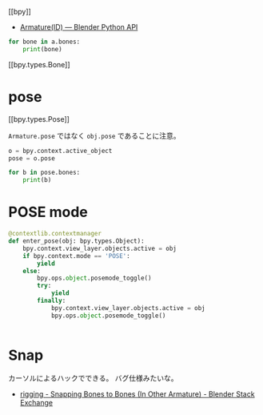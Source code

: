 [[bpy]]

- [Armature(ID) — Blender Python API](https://docs.blender.org/api/current/bpy.types.Armature.html#bpy.types.Armature)

```python
for bone in a.bones:
	print(bone)
```
[[bpy.types.Bone]]

# pose
[[bpy.types.Pose]]

`Armature.pose` ではなく `obj.pose` であることに注意。
```python
o = bpy.context.active_object
pose = o.pose

for b in pose.bones:
	print(b)
```

# POSE mode

```python
@contextlib.contextmanager
def enter_pose(obj: bpy.types.Object):
    bpy.context.view_layer.objects.active = obj
    if bpy.context.mode == 'POSE':
        yield
    else:
        bpy.ops.object.posemode_toggle()
        try:
            yield
        finally:
            bpy.context.view_layer.objects.active = obj
            bpy.ops.object.posemode_toggle()        
                
```

# Snap
カーソルによるハックでできる。
バグ仕様みたいな。
- [rigging - Snapping Bones to Bones (In Other Armature) - Blender Stack Exchange](https://blender.stackexchange.com/questions/194024/snapping-bones-to-bones-in-other-armature)
